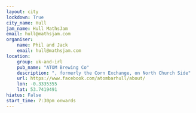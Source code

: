 ```yaml
---
layout: city                                           
lockdown: True
city_name: Hull                                                               
jam_name: Hull MathsJam
email: hull@mathsjam.com
organiser:
    name: Phil and Jack
    email: hull@mathsjam.com
location:
    group: uk-and-irl
    pub_name: "ATOM Brewing Co"
    description: ", formerly the Corn Exchange, on North Church Side"
    url: https://www.facebook.com/atombarhull/about/
    lon: -0.3335355
    lat: 53.7419491
hiatus: False
start_time: 7:30pm onwards
---
```

